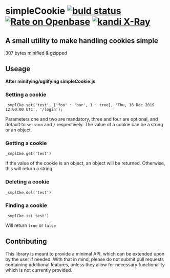 # simpleCookie [![buld status](https://travis-ci.org/tevko/simpleCookie.svg)](https://travis-ci.org/tevko/simpleCookie) [![Rate on Openbase](https://badges.openbase.com/js/rating/simplecookie.svg)](https://openbase.com/js/simplecookie?utm_source=embedded&utm_medium=badge&utm_campaign=rate-badge) [![kandi X-Ray](https://kandi.openweaver.com/badges/xray.svg)](https://kandi.openweaver.com/javascript/tevko/simpleCookie)
A small utility to make handling cookies simple
-----------------------------------------------

307 bytes minified & gzipped

## Useage

**After minifying/uglifying simpleCookie.js**

### Setting a cookie

`_smplCke.set('test', {'foo' : 'bar', 1 : true}, 'Thu, 18 Dec 2019 12:00:00 UTC', '/login');`

Parameters one and two are mandatory, three and four are optional, and default to `session` and `/` respectively. The value of a cookie can be a string or an object.

### Getting a cookie

`_smplCke.get('test')`

If the value of the cookie is an object, an object will be returned. Otherwise, this will return a string.

### Deleting a cookie

`_smplCke.del('test')`

### Finding a cookie

`_smplCke.is('test')`

Will return `true` or `false`

## Contributing

This library is meant to provide a minimal API, which can be extended upon by the user if needed. With that in mind, please do not submit pull requests containing additional features, unless they allow for necessary functionality which is not currently provided.
